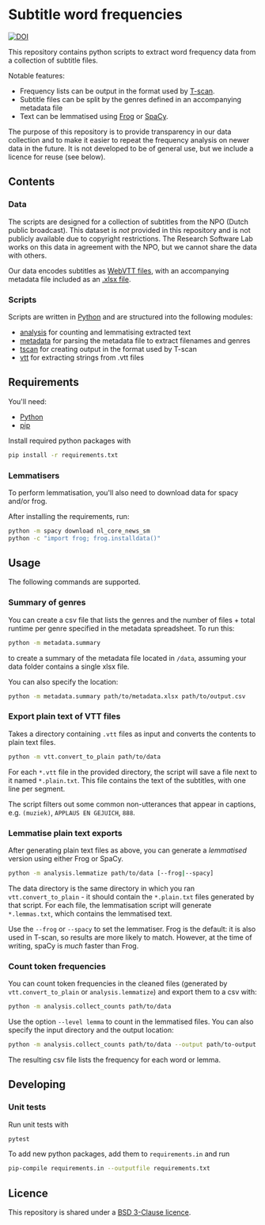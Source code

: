 # Subtitle word frequencies

[![DOI](https://zenodo.org/badge/DOI/10.5281/zenodo.10607189.svg)](https://doi.org/10.5281/zenodo.10607189)

This repository contains python scripts to extract word frequency data from a collection of subtitle files.

Notable features:
- Frequency lists can be output in the format used by [T-scan](https://github.com/UUDigitalHumanitieslab/tscan).
- Subtitle files can be split by the genres defined in an accompanying metadata file
- Text can be lemmatised using [Frog](https://frognlp.readthedocs.io/en/latest/) or [SpaCy](https://spacy.io/).

The purpose of this repository is to provide transparency in our data collection and to make it easier to repeat the frequency analysis on newer data in the future. It is not developed to be of general use, but we include a licence for reuse (see below).

## Contents

### Data

The scripts are designed for a collection of subtitles from the NPO (Dutch public broadcast). This dataset is _not_ provided in this repository and is not publicly available due to copyright restrictions. The Research Software Lab works on this data in agreement with the NPO, but we cannot share the data with others.

Our data encodes subtitles as [WebVTT files](https://en.wikipedia.org/wiki/WebVTT), with an accompanying metadata file included as an [.xlsx file](https://en.wikipedia.org/wiki/Office_Open_XML).

### Scripts

Scripts are written in [Python](https://www.python.org/) and are structured into the following modules:

- [analysis](/analysis/) for counting and lemmatising extracted text
- [metadata](/metadata/) for parsing the metadata file to extract filenames and genres
- [tscan](/tscan/) for creating output in the format used by T-scan
- [vtt](/vtt/) for extracting strings from .vtt files

## Requirements

You'll need:

- [Python](https://www.python.org/)
- [pip](https://pypi.org/project/pip/)

Install required python packages with 

```bash
pip install -r requirements.txt
```

### Lemmatisers

To perform lemmatisation, you'll also need to download data for spacy and/or frog.

After installing the requirements, run:

```sh
python -m spacy download nl_core_news_sm
python -c "import frog; frog.installdata()"
```

## Usage

The following commands are supported.

### Summary of genres

You can create a csv file that lists the genres and the number of files + total runtime per genre specified in the metadata spreadsheet. To run this:

```bash
python -m metadata.summary
```

to create a summary of the metadata file located in `/data`, assuming your data folder contains a single xlsx file.

You can also specify the location:

```bash
python -m metadata.summary path/to/metadata.xlsx path/to/output.csv
```

### Export plain text of VTT files

Takes a directory containing `.vtt` files as input and converts the contents to plain text files.

```bash
python -m vtt.convert_to_plain path/to/data
```

For each `*.vtt` file in the provided directory, the script will save a file next to it named `*.plain.txt`. This file contains the text of the subtitles, with one line per segment.

The script filters out some common non-utterances that appear in captions, e.g. `(muziek)`, `APPLAUS EN GEJUICH`, `888`.

### Lemmatise plain text exports

After generating plain text files as above, you can generate a _lemmatised_ version using either Frog or SpaCy.

```bash
python -m analysis.lemmatize path/to/data [--frog|--spacy]
```

The data directory is the same directory in which you ran `vtt.convert_to_plain` - it should contain the `*.plain.txt` files generated by that script. For each file, the lemmatisation script will generate `*.lemmas.txt`, which contains the lemmatised text.

Use the `--frog` or `--spacy` to set the lemmatiser. Frog is the default: it is also used in T-scan, so results are more likely to match. However, at the time of writing, spaCy is _much_ faster than Frog.

### Count token frequencies

You can count token frequencies in the cleaned files (generated by `vtt.convert_to_plain` or `analysis.lemmatize`) and export them to a csv with:

```bash
python -m analysis.collect_counts path/to/data
```

Use the option `--level lemma` to count in the lemmatised files. You can also specify the input directory and the output location:

```bash
python -m analysis.collect_counts path/to/data --output path/to-output.csv --level lemma
```

The resulting csv file lists the frequency for each word or lemma.

## Developing

### Unit tests

Run unit tests with

 ```bash
pytest
```

To add new python packages, add them to `requirements.in` and run 

```bash
pip-compile requirements.in --outputfile requirements.txt
```


## Licence

This repository is shared under a [BSD 3-Clause licence](/LICENSE).
